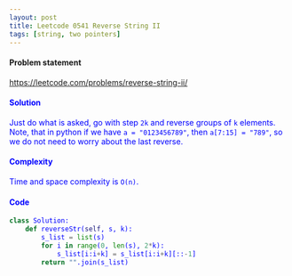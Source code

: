 ```yaml
---
layout: post
title: Leetcode 0541 Reverse String II
tags: [string, two pointers]
---
```


#### Problem statement

<a href="https://leetcode.com/problems/reverse-string-ii/"> <font color = blue>https://leetcode.com/problems/reverse-string-ii/

#### Solution
Just do what is asked, go with step `2k` and reverse groups of `k` elements. Note, that in python if we have `a = "0123456789"`, then `a[7:15] = "789"`, so we do not need to worry about the last reverse. 

#### Complexity
Time and space complexity is `O(n)`.

#### Code
```python
class Solution:
    def reverseStr(self, s, k):
        s_list = list(s)
        for i in range(0, len(s), 2*k):
            s_list[i:i+k] = s_list[i:i+k][::-1]
        return "".join(s_list)
```

